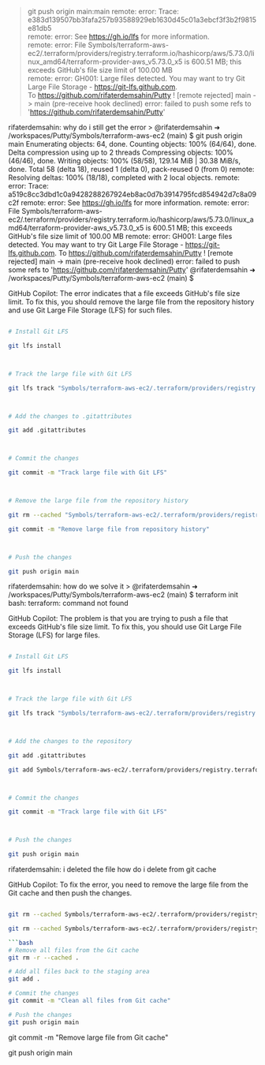 > git push origin main:main
remote: error: Trace: e383d139507bb3fafa257b93588929eb1630d45c01a3ebcf3f3b2f9815e81db5        
remote: error: See https://gh.io/lfs for more information.        
remote: error: File Symbols/terraform-aws-ec2/.terraform/providers/registry.terraform.io/hashicorp/aws/5.73.0/linux_amd64/terraform-provider-aws_v5.73.0_x5 is 600.51 MB; this exceeds GitHub's file size limit of 100.00 MB        
remote: error: GH001: Large files detected. You may want to try Git Large File Storage - https://git-lfs.github.com.        
To https://github.com/rifaterdemsahin/Putty
 ! [remote rejected] main -> main (pre-receive hook declined)
error: failed to push some refs to 'https://github.com/rifaterdemsahin/Putty'


rifaterdemsahin: why do i still get the error > @rifaterdemsahin ➜ /workspaces/Putty/Symbols/terraform-aws-ec2 (main) $ git push origin main
Enumerating objects: 64, done.
Counting objects: 100% (64/64), done.
Delta compression using up to 2 threads
Compressing objects: 100% (46/46), done.
Writing objects: 100% (58/58), 129.14 MiB | 30.38 MiB/s, done.
Total 58 (delta 18), reused 1 (delta 0), pack-reused 0 (from 0)
remote: Resolving deltas: 100% (18/18), completed with 2 local objects.
remote: error: Trace: a519c8cc3dbd1c0a9428288267924eb8ac0d7b3914795fcd854942d7c8a09c2f
remote: error: See https://gh.io/lfs for more information.
remote: error: File Symbols/terraform-aws-ec2/.terraform/providers/registry.terraform.io/hashicorp/aws/5.73.0/linux_amd64/terraform-provider-aws_v5.73.0_x5 is 600.51 MB; this exceeds GitHub's file size limit of 100.00 MB
remote: error: GH001: Large files detected. You may want to try Git Large File Storage - https://git-lfs.github.com.
To https://github.com/rifaterdemsahin/Putty
 ! [remote rejected] main -> main (pre-receive hook declined)
error: failed to push some refs to 'https://github.com/rifaterdemsahin/Putty'
@rifaterdemsahin ➜ /workspaces/Putty/Symbols/terraform-aws-ec2 (main) $ 

GitHub Copilot: The error indicates that a file exceeds GitHub's file size limit. To fix this, you should remove the large file from the repository history and use Git Large File Storage (LFS) for such files.





```bash

# Install Git LFS

git lfs install



# Track the large file with Git LFS

git lfs track "Symbols/terraform-aws-ec2/.terraform/providers/registry.terraform.io/hashicorp/aws/5.73.0/linux_amd64/terraform-provider-aws_v5.73.0_x5"



# Add the changes to .gitattributes

git add .gitattributes



# Commit the changes

git commit -m "Track large file with Git LFS"



# Remove the large file from the repository history

git rm --cached "Symbols/terraform-aws-ec2/.terraform/providers/registry.terraform.io/hashicorp/aws/5.73.0/linux_amd64/terraform-provider-aws_v5.73.0_x5"

git commit -m "Remove large file from repository history"



# Push the changes

git push origin main

```

rifaterdemsahin: how do we solve it > @rifaterdemsahin ➜ /workspaces/Putty/Symbols/terraform-aws-ec2 (main) $ terraform init
bash: terraform: command not found

GitHub Copilot: The problem is that you are trying to push a file that exceeds GitHub's file size limit. To fix this, you should use Git Large File Storage (LFS) for large files.





```bash

# Install Git LFS

git lfs install



# Track the large file with Git LFS

git lfs track "Symbols/terraform-aws-ec2/.terraform/providers/registry.terraform.io/hashicorp/aws/5.73.0/linux_amd64/terraform-provider-aws_v5.73.0_x5"



# Add the changes to the repository

git add .gitattributes

git add Symbols/terraform-aws-ec2/.terraform/providers/registry.terraform.io/hashicorp/aws/5.73.0/linux_amd64/terraform-provider-aws_v5.73.0_x5



# Commit the changes

git commit -m "Track large file with Git LFS"



# Push the changes

git push origin main

```

rifaterdemsahin: i deleted the file how do i delete from git cache

GitHub Copilot: To fix the error, you need to remove the large file from the Git cache and then push the changes.





```bash

git rm --cached Symbols/terraform-aws-ec2/.terraform/providers/registry.terraform.io/hashicorp/aws/5.73.0/linux_amd64/terraform-provider-aws_v5.73.0_x5

git rm --cached Symbols/terraform-aws-ec2/.terraform/providers/registry.terraform.io/hashicorp/aws/5.73.0/linux_amd64/terraform-provider-aws_v5.73.0_x5

```bash
# Remove all files from the Git cache
git rm -r --cached .

# Add all files back to the staging area
git add .

# Commit the changes
git commit -m "Clean all files from Git cache"

# Push the changes
git push origin main
```

git commit -m "Remove large file from Git cache"

git push origin main

```